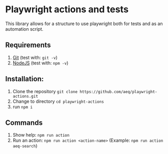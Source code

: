 # Playwright actions and tests

This library allows for a structure to use playwright both for tests and as an automation script.

## Requirements

1. [Git](https://git-scm.com/downloads) (test with: `git -v`)
1. [NodeJS](https://nodejs.org/en/) (test with: `npm -v`)

## Installation:

1. Clone the repository `git clone https://github.com/aeq/playwright-actions.git`
1. Change to directory `cd playwright-actions`
1. run `npm i`

## Commands

1. Show help: `npm run action`
1. Run an action: `npm run action <action-name>` (Example: `npm run action aeq-search`)
